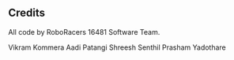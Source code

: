 ## Credits

All code by RoboRacers 16481 Software Team.

Vikram Kommera
Aadi Patangi
Shreesh Senthil
Prasham Yadothare